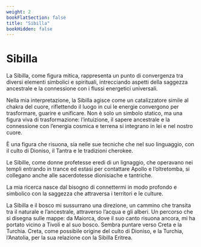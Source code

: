 ```yaml
---
weight: 2
bookFlatSection: false
title: "Sibilla"
bookHidden: false
---
```


# Sibilla

La Sibilla, come figura mitica, rappresenta un punto di convergenza tra diversi elementi simbolici e spirituali, intrecciando aspetti della saggezza ancestrale e la connessione con i flussi energetici universali.

Nella mia interpretazione, la Sibilla agisce come un catalizzatore simile al chakra del cuore, riflettendo il luogo in cui le energie convergono per trasformare, guarire e unificare. Non è solo un simbolo statico, ma una figura viva di trasformazione: l’intuizione, il sapere ancestrale e la connessione con l’energia cosmica e terrena si integrano in lei e nel nostro cuore.

È una figura che risuona, sia nelle sue tecniche che nel suo linguaggio, con il culto di Dioniso, il Tantra e le tradizioni cherokee.

Le Sibille, come donne profetesse eredi di un lignaggio, che operavano nei templi entrando in trance ed estasi per contattare Apollo e l’oltretomba, si collegano anche alle sacerdotesse dionisiache e tantriche.

La mia ricerca nasce dal bisogno di connettermi in modo profondo e simbolico con la saggezza che attraversa i territori e le culture.

La Sibilla e il bosco mi sussurrano una direzione, un cammino che transita tra il naturale e l’ancestrale, attraverso l’acqua e gli alberi. Un percorso che si disegna sulle mappe: da Maiorca, dove il suo canto risuona ancora, mi ha portato vicino a Tivoli e al suo bosco. Sembra puntare verso Creta e la Turchia. Creta, come possibile origine del culto di Dioniso, e la Turchia, l’Anatolia, per la sua relazione con la Sibilla Eritrea.

